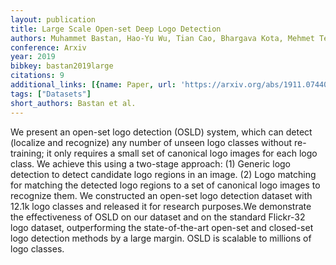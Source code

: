 ```yaml
---
layout: publication
title: Large Scale Open-set Deep Logo Detection
authors: Muhammet Bastan, Hao-Yu Wu, Tian Cao, Bhargava Kota, Mehmet Tek
conference: Arxiv
year: 2019
bibkey: bastan2019large
citations: 9
additional_links: [{name: Paper, url: 'https://arxiv.org/abs/1911.07440'}]
tags: ["Datasets"]
short_authors: Bastan et al.
---
```

We present an open-set logo detection (OSLD) system, which can detect
(localize and recognize) any number of unseen logo classes without re-training;
it only requires a small set of canonical logo images for each logo class. We
achieve this using a two-stage approach: (1) Generic logo detection to detect
candidate logo regions in an image. (2) Logo matching for matching the detected
logo regions to a set of canonical logo images to recognize them.
  We constructed an open-set logo detection dataset with 12.1k logo classes and
released it for research purposes.We demonstrate the effectiveness of OSLD on
our dataset and on the standard Flickr-32 logo dataset, outperforming the
state-of-the-art open-set and closed-set logo detection methods by a large
margin. OSLD is scalable to millions of logo classes.